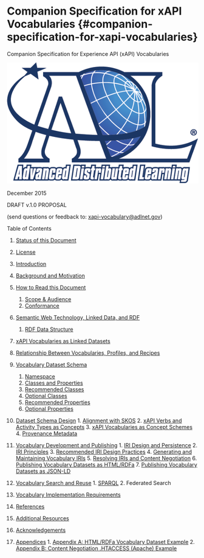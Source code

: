 # Companion Specification for xAPI Vocabularies {#companion-specification-for-xapi-vocabularies}

Companion Specification for Experience API (xAPI) Vocabularies

![logo](assets/logo.png)

December 2015

DRAFT v.1.0 PROPOSAL

(send questions or feedback to: xapi-vocabulary@adlnet.gov)

Table of Contents

1.  [Status of this Document](status_of_this_document.md)
2.  [License](license.md)
3.  [Introduction](introduction.md)
4.  [Background and Motivation](background_and_motivation.md)
5.  [How to Read this Document](how_to_read_this_document/README.md)
    1.  [Scope & Audience](how_to_read_this_document/scope_&_audience.md)
    2.  [Conformance](how_to_read_this_document/conformance.md)
6.  [Semantic Web Technology, Linked Data, and RDF](semantic_web_technology,_linked_data,_and_rdf/README.md)
    1.  [RDF Data Structure](semantic_web_technology,_linked_data,_and_rdf/rdf_data_structure.md)
7.  [xAPI Vocabularies as Linked Datasets](xapi_vocabularies_as_linked_datasets.md)
8.  [Relationship Between Vocabularies, Profiles, and Recipes](relationship_between_vocabularies,_profiles,_and_r.md)
9.  [Vocabulary Dataset Schema](vocabulary_dataset_schema/README.md)
    1.  [Namespace](vocabulary_dataset_schema/namespace.md)
    2.  [Classes and Properties](vocabulary_dataset_schema/classes_and_properties.md)
    3.  [Recommended Classes](vocabulary_dataset_schema/recommended_classes.md)
    4.  [Optional Classes](vocabulary_dataset_schema/optional_classes.md)
    5.  [Recommended Properties](vocabulary_dataset_schema/recommended_properties.md)
    6.  [Optional Properties](vocabulary_dataset_schema/optional_properties.md)
10.  [Dataset Schema Design](dataset_schema_design/README.md)
    1.  [Alignment with SKOS](dataset_schema_design/alignment_with_skos.md)
    2.  [xAPI Verbs and Activity Types as Concepts](dataset_schema_design/alignment_with_skos.md#xapi-verbs-and-activity-types-as-concepts)
    3.  [xAPI Vocabularies as Concept Schemes](dataset_schema_design/alignment_with_skos.md#xapi-vocabularies-as-concept-schemes)
    4.  [Provenance Metadata](dataset_schema_design/provenance_metadata.md)
11.  [Vocabulary Development and Publishing](vocabulary_development_and_publishing/README.md)
    1.  [IRI Design and Persistence](vocabulary_development_and_publishing/iri_design_and_persistence.md)
    2.  [IRI Principles](vocabulary_development_and_publishing/iri_design_and_persistence.md#iri-principles)
    3.  [Recommended IRI Design Practices](vocabulary_development_and_publishing/iri_design_and_persistence.md#recommended-iri-design-practices)
    4.  [Generating and Maintaining Vocabulary IRIs](vocabulary_development_and_publishing/generating_and_maintaining_vocabulary_iris.md)
    5.  [Resolving IRIs and Content Negotiation](vocabulary_development_and_publishing/resolving_iris_and_content_negotiation.md)
    6.  [Publishing Vocabulary Datasets as HTML/RDFa](vocabulary_development_and_publishing/publishing_vocabulary_datasets_as_htmlrdfa.md)
    7.  [Publishing Vocabulary Datasets as JSON-LD](vocabulary_development_and_publishing/publishing_vocabulary_datasets_as_json-ld.md)
12.  [Vocabulary Search and Reuse](vocabulary_search_and_reuse.md)
    1.  [SPARQL](vocabulary_search_and_reuse.md#sparql)
    2.  Federated Search

13.  [Vocabulary Implementation Requirements](vocabulary_implementation_requirements.md)
14.  [References](references.md)
15.  [Additional Resources](additional_resources.md)
16.  [Acknowledgements](acknowledgements.md)
17.  [Appendices](appendices/README.md)
    1.  [Appendix A: HTML/RDFa Vocabulary Dataset Example](appendices/appendix_a_htmlrdfa_vocabulary_dataset_example.md)
    2.  [Appendix B: Content Negotiation .HTACCESS (Apache) Example](appendices/appendix_b_content_negotiation_htaccess_apache_exa.md)